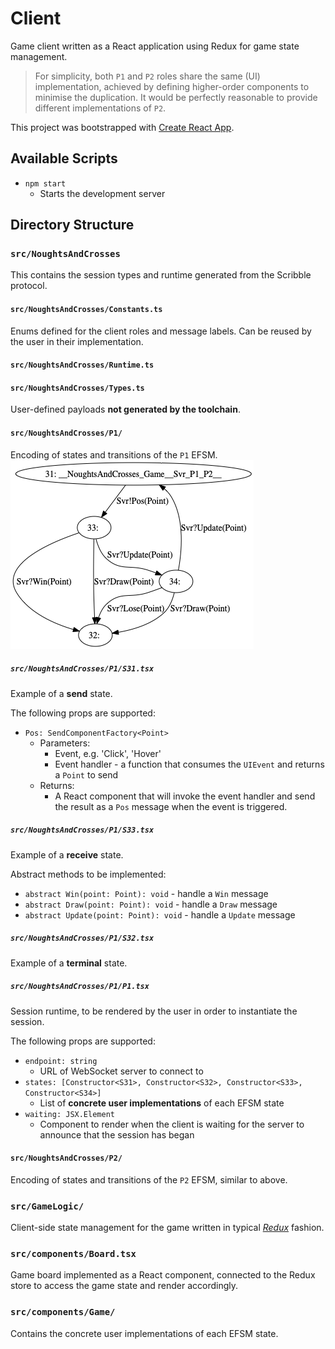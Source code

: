 # Client

Game client written as a React application using Redux for game state management.

> For simplicity, both `P1` and `P2` roles share the same (UI) implementation, achieved by defining higher-order components to minimise the duplication. It would be perfectly reasonable to provide different implementations of `P2`.

This project was bootstrapped with [Create React App](https://github.com/facebook/create-react-app).


## Available Scripts

* `npm start`
  * Starts the development server

## Directory Structure

### `src/NoughtsAndCrosses`
This contains the session types and runtime generated from the Scribble protocol.

#### `src/NoughtsAndCrosses/Constants.ts`
Enums defined for the client roles and message labels.
Can be reused by the user in their implementation.

#### `src/NoughtsAndCrosses/Runtime.ts`

#### `src/NoughtsAndCrosses/Types.ts`
User-defined payloads __not generated by the toolchain__.

#### `src/NoughtsAndCrosses/P1/`
Encoding of states and transitions of the `P1` EFSM.
![P1 EFSM](../protocol/p1.png)

##### `src/NoughtsAndCrosses/P1/S31.tsx`
Example of a __send__ state. 

The following props are supported:

* `Pos: SendComponentFactory<Point>`
  * Parameters:
    * Event, e.g. 'Click', 'Hover'
    * Event handler - a function that consumes the `UIEvent` and returns a `Point` to send
  * Returns:
    * A React component that will invoke the event handler and send the result as a `Pos` message when the event is triggered.

##### `src/NoughtsAndCrosses/P1/S33.tsx`
Example of a __receive__ state.

Abstract methods to be implemented:
* `abstract Win(point: Point): void` - handle a `Win` message
* `abstract Draw(point: Point): void` - handle a `Draw` message
* `abstract Update(point: Point): void` - handle a `Update` message

##### `src/NoughtsAndCrosses/P1/S32.tsx`
Example of a __terminal__ state.

##### `src/NoughtsAndCrosses/P1/P1.tsx`
Session runtime, to be rendered by the user in order to instantiate the session.

The following props are supported:
* `endpoint: string`
  * URL of WebSocket server to connect to
* `states: [Constructor<S31>, Constructor<S32>, Constructor<S33>, Constructor<S34>]`
  * List of __concrete user implementations__ of each EFSM state
* `waiting: JSX.Element`
  * Component to render when the client is waiting for the server to announce that the session has began

#### `src/NoughtsAndCrosses/P2/`
Encoding of states and transitions of the `P2` EFSM, similar to above.

### `src/GameLogic/`
Client-side state management for the game written in typical [_Redux_](https://redux.js.org/) fashion.

### `src/components/Board.tsx`
Game board implemented as a React component, connected to the Redux store to access the game state and render accordingly.

### `src/components/Game/`
Contains the concrete user implementations of each EFSM state.